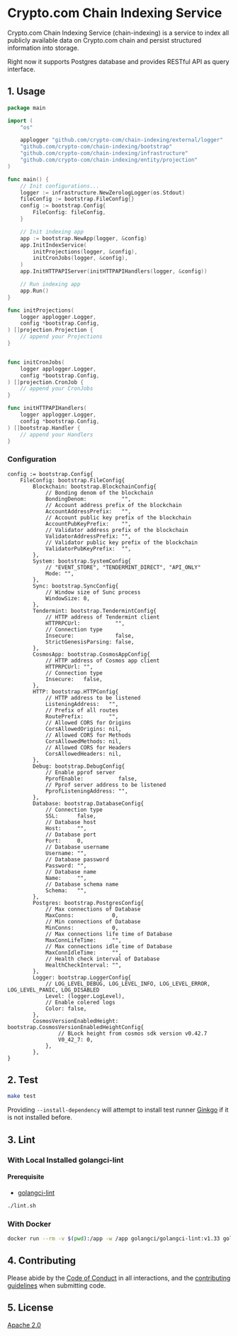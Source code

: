 # Crypto.com Chain Indexing Service

Crypto.com Chain Indexing Service (chain-indexing) is a service to index all publicly available data on Crypto.com chain and persist structured information into storage.

Right now it supports Postgres database and provides RESTful API as query interface.

## 1. Usage

```go
package main

import (
	"os"

	applogger "github.com/crypto-com/chain-indexing/external/logger"
	"github.com/crypto-com/chain-indexing/bootstrap"
	"github.com/crypto-com/chain-indexing/infrastructure"
	"github.com/crypto-com/chain-indexing/entity/projection"
)

func main() {
	// Init configurations...
	logger := infrastructure.NewZerologLogger(os.Stdout)
	fileConfig := bootstrap.FileConfig{}
	config := bootstrap.Config{
		FileConfig: fileConfig,
	}

	// Init indexing app
	app := bootstrap.NewApp(logger, &config)
	app.InitIndexService(
		initProjections(logger, &config),
		initCronJobs(logger, &config),
	)
	app.InitHTTPAPIServer(initHTTPAPIHandlers(logger, &config))

	// Run indexing app
	app.Run()
}

func initProjections(
	logger applogger.Logger,
	config *bootstrap.Config,
) []projection.Projection {
    // append your Projections
}


func initCronJobs(
	logger applogger.Logger,
	config *bootstrap.Config,
) []projection.CronJob {
	// append your CronJobs
}

func initHTTPAPIHandlers(
	logger applogger.Logger,
	config *bootstrap.Config,
) []bootstrap.Handler {
	// append your Handlers
}
```

### Configuration
```
config := bootstrap.Config{
	FileConfig: bootstrap.FileConfig{
		Blockchain: bootstrap.BlockchainConfig{
		    // Bonding denom of the blockchain
			BondingDenom:           "",
		    // Account address prefix of the blockchain
			AccountAddressPrefix:   "",
		    // Account public key prefix of the blockchain
			AccountPubKeyPrefix:    "",
		    // Validator address prefix of the blockchain
			ValidatorAddressPrefix: "",
		    // Validator public key prefix of the blockchain
			ValidatorPubKeyPrefix:  "",
		},
		System: bootstrap.SystemConfig{
		    // "EVENT_STORE", "TENDERMINT_DIRECT", "API_ONLY"
			Mode: "",
		},
		Sync: bootstrap.SyncConfig{
		    // Window size of Sunc process
			WindowSize: 0,
		},
		Tendermint: bootstrap.TendermintConfig{
		    // HTTP address of Tendermint client
			HTTPRPCUrl:           "",
		    // Connection type
			Insecure:             false,
			StrictGenesisParsing: false,
		},
		CosmosApp: bootstrap.CosmosAppConfig{
		    // HTTP address of Cosmos app client
			HTTPRPCUrl: "",
		    // Connection type
			Insecure:   false,
		},
		HTTP: bootstrap.HTTPConfig{
		    // HTTP address to be listened
			ListeningAddress:   "",
		    // Prefix of all routes
			RoutePrefix:        "",
			// Allowed CORS for Origins
			CorsAllowedOrigins: nil,
			// Allowed CORS for Methods
			CorsAllowedMethods: nil,
			// Allowed CORS for Headers
			CorsAllowedHeaders: nil,
		},
		Debug: bootstrap.DebugConfig{
			// Enable pprof server
			PprofEnable:           false,
			// Pprof server address to be listened
			PprofListeningAddress: "",
		},
		Database: bootstrap.DatabaseConfig{
		    // Connection type
			SSL:      false,
		    // Database host
			Host:     "",
		    // Database port
			Port:     0,
		    // Database username
			Username: "",
		    // Database password
			Password: "",
		    // Database name
			Name:     "",
		    // Database schema name
			Schema:   "",
		},
		Postgres: bootstrap.PostgresConfig{
		    // Max connections of Database
			MaxConns:            0,
		    // Min connections of Database
			MinConns:            0,
		    // Max connections life time of Database
			MaxConnLifeTime:     "",
		    // Max connections idle time of Database
			MaxConnIdleTime:     "",
		    // Health check interval of Database
			HealthCheckInterval: "",
		},
		Logger: bootstrap.LoggerConfig{
		    // LOG_LEVEL_DEBUG, LOG_LEVEL_INFO, LOG_LEVEL_ERROR, LOG_LEVEL_PANIC, LOG_DISABLED
			Level: (logger.LogLevel),
			// Enable colered logs
			Color: false,
		},
	    CosmosVersionEnabledHeight: bootstrap.CosmosVersionEnabledHeightConfig{
	            // BLock height from cosmos sdk version v0.42.7
		        V0_42_7: 0,
			},
		},
}
```


## 2. Test

```bash
make test
```

Providing `--install-dependency` will attempt to install test runner [Ginkgo](https://github.com/onsi/ginkgo) if it is not installed before.

## 3. Lint

### With Local Installed golangci-lint

#### Prerequisite

- [golangci-lint](https://github.com/golangci/golangci-lint)

```bash
./lint.sh
```

### With Docker

```bash
docker run --rm -v $(pwd):/app -w /app golangci/golangci-lint:v1.33 golangci-lint run -v
```

## 4. Contributing

Please abide by the [Code of Conduct](CODE_OF_CONDUCT.md) in all interactions,
and the [contributing guidelines](CONTRIBUTING.md) when submitting code.

## 5. License

[Apache 2.0](./LICENSE)

